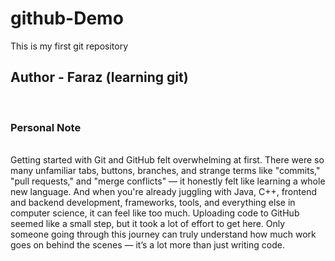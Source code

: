 # github-Demo
This is my first git repository<br>
<H2>Author - Faraz (learning git)</H2><br>
<h3>Personal Note</h3><br>
Getting started with Git and GitHub felt overwhelming at first. There were so many unfamiliar tabs, buttons, branches, and strange terms like "commits," "pull requests," and "merge conflicts" — it honestly felt like learning a whole new language. And when you're already juggling with Java, C++, frontend and backend development, frameworks, tools, and everything else in computer science, it can feel like too much. Uploading code to GitHub seemed like a small step, but it took a lot of effort to get here. Only someone going through this journey can truly understand how much work goes on behind the scenes — it’s a lot more than just writing code.
